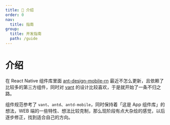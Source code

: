 ```yaml
---
title: 📖 介绍
order: 0
nav:
  title: 指南
group:
  title: 开发指南
  path: /guide
---
```


# 介绍

在 React Native 组件库里面 [ant-design-mobile-rn](https://github.com/ant-design/ant-design-mobile-rn) 最近不怎么更新，且依赖了比较多的第三方组件，同时对 [vant](https://github.com/youzan/vant) 的设计比较喜欢，于是就开始了一条不归之路。

组件规范参考了 `vant`、`antd`、`antd-mobile`，同时保持着「这是 App 组件库」的想法，WEB 端的一些特性、想法比较克制，那么现阶段有点大杂烩的感觉，以后逐步修正，找到适合自己的方向。

